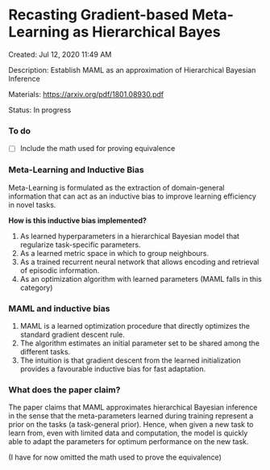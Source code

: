 # Recasting Gradient-based Meta-Learning as Hierarchical Bayes

Created: Jul 12, 2020 11:49 AM

Description: Establish MAML as an approximation of Hierarchical Bayesian Inference

Materials: https://arxiv.org/pdf/1801.08930.pdf

Status: In progress

### To do

- [ ]  Include the math used for proving equivalence

### Meta-Learning and Inductive Bias

Meta-Learning is formulated as the extraction of domain-general information that can act as an inductive bias to improve learning efficiency in novel tasks.

**How is this inductive bias implemented?**

1. As learned hyperparameters in a hierarchical Bayesian model that regularize task-specific parameters.
2. As a learned metric space in which to group neighbours.
3. As a trained recurrent neural network that allows encoding and retrieval of episodic information.
4. As an optimization algorithm with learned parameters (MAML falls in this category)

### MAML and inductive bias

1. MAML is a learned optimization procedure that directly optimizes the standard gradient descent rule.
2. The algorithm estimates an initial parameter set to be shared among the different tasks.
3. The intuition is that gradient descent from the learned initialization provides a favourable inductive bias for fast adaptation.

### What does the paper claim?

The paper claims that MAML approximates hierarchical Bayesian inference in the sense that the meta-parameters learned during training represent a prior on the tasks (a task-general prior). Hence, when given a new task to learn from, even with limited data and computation, the model is quickly able to adapt the parameters for optimum performance on the new task.

(I have for now omitted the math used to prove the equivalence)